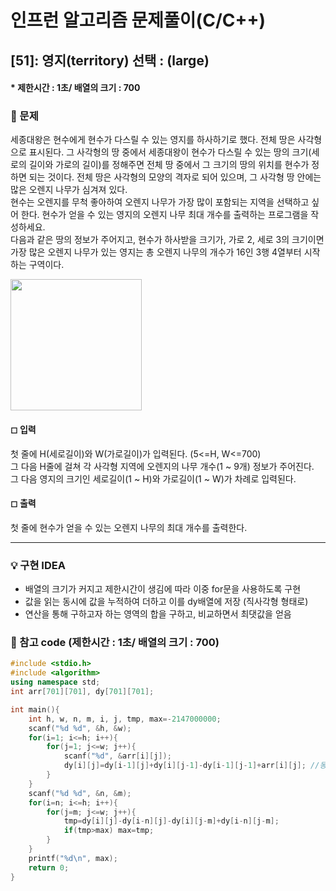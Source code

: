 # 인프런 알고리즘 문제풀이(C/C++)

## [51]: 영지(territory) 선택 : (large) 
#### * 제한시간 : 1초/ 배열의 크기 : 700

### 🌴 문제

세종대왕은 현수에게 현수가 다스릴 수 있는 영지를 하사하기로 했다. 전체 땅은 사각형으로 표시된다. 그 사각형의 땅 중에서 세종대왕이 현수가 다스릴 수 있는 땅의 크기(세로의 길이와 가로의 길이)를 정해주면 전체 땅 중에서 그 크기의 땅의 위치를 현수가 정하면 되는 것이다.
전체 땅은 사각형의 모양의 격자로 되어 있으며, 그 사각형 땅 안에는 많은 오렌지 나무가 심겨져 있다.<br>
현수는 오렌지를 무척 좋아하여 오렌지 나무가 가장 많이 포함되는 지역을 선택하고 싶어 한다. 현수가 얻을 수 있는 영지의 오렌지 나무 최대 개수를 출력하는 프로그램을 작성하세요. <br>
다음과 같은 땅의 정보가 주어지고, 현수가 하사받을 크기가, 가로 2, 세로 3의 크기이면 가장 많은 오렌지 나무가 있는 영지는 총 오렌지 나무의 개수가 16인 3행 4열부터 시작하는 구역이다.<br>

<img src="https://user-images.githubusercontent.com/49135797/113561793-218e9d80-9640-11eb-916e-a2118bbf5c30.png" width="210px" height="210px"/>
<br>

#### ◻ 입력

첫 줄에 H(세로길이)와 W(가로길이)가 입력된다. (5<=H, W<=700) <br>
그 다음 H줄에 걸쳐 각 사각형 지역에 오렌지의 나무 개수(1 ~ 9개) 정보가 주어진다. <br>
그 다음 영지의 크기인 세로길이(1 ~ H)와 가로길이(1 ~ W)가 차례로 입력된다.

#### ◻ 출력

첫 줄에 현수가 얻을 수 있는 오렌지 나무의 최대 개수를 출력한다.

---

### 💡 구현 IDEA

- 배열의 크기가 커지고 제한시간이 생김에 따라 이중 for문을 사용하도록 구현<br>
- 값을 읽는 동시에 값을 누적하여 더하고 이를 dy배열에 저장 (직사각형 형태로)<br>
- 연산을 통해 구하고자 하는 영역의 합을 구하고, 비교하면서 최댓값을 얻음

### 💬 참고 code (제한시간 : 1초/ 배열의 크기 : 700)
```c++
#include <stdio.h>
#include <algorithm>
using namespace std;
int arr[701][701], dy[701][701];

int main(){
	int h, w, n, m, i, j, tmp, max=-2147000000;
	scanf("%d %d", &h, &w);
	for(i=1; i<=h; i++){
		for(j=1; j<=w; j++){
			scanf("%d", &arr[i][j]);
			dy[i][j]=dy[i-1][j]+dy[i][j-1]-dy[i-1][j-1]+arr[i][j]; //동적으로 합을 구하여 저장하는 배열	 
		}
	}
	scanf("%d %d", &n, &m);
	for(i=n; i<=h; i++){
		for(j=m; j<=w; j++){
			tmp=dy[i][j]-dy[i-n][j]-dy[i][j-m]+dy[i-n][j-m];
			if(tmp>max) max=tmp;
		}
	}
	printf("%d\n", max);
	return 0;
}
```